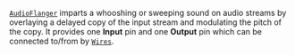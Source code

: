 [`AudioFlanger`](https://create.roblox.com/docs/reference/engine/classes/AudioFlanger) imparts a whooshing or sweeping sound on audio streams by
overlaying a delayed copy of the input stream and modulating the pitch of the
copy. It provides one **Input** pin and one **Output** pin which can be
connected to/from by [`Wires`](https://create.roblox.com/docs/reference/engine/classes/Wire).